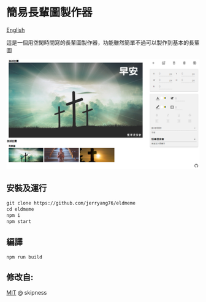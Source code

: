 # 簡易長輩圖製作器

[English](https://github.com/jerryang76/eldmeme/edit/master/README.en.md)

這是一個用空閑時間寫的長輩圖製作器，功能雖然簡單不過可以製作到基本的長輩圖

![image](https://raw.githubusercontent.com/jerryang76/eldmeme/master/sample.png)

## 安裝及運行

```console
git clone https://github.com/jerryang76/eldmeme
cd eldmeme
npm i
npm start
```

## 編譯

```console
npm run build
```

## 修改自:

[MIT](https://github.com/skipness/eldmeme/blob/master/LICENSE) @ skipness
